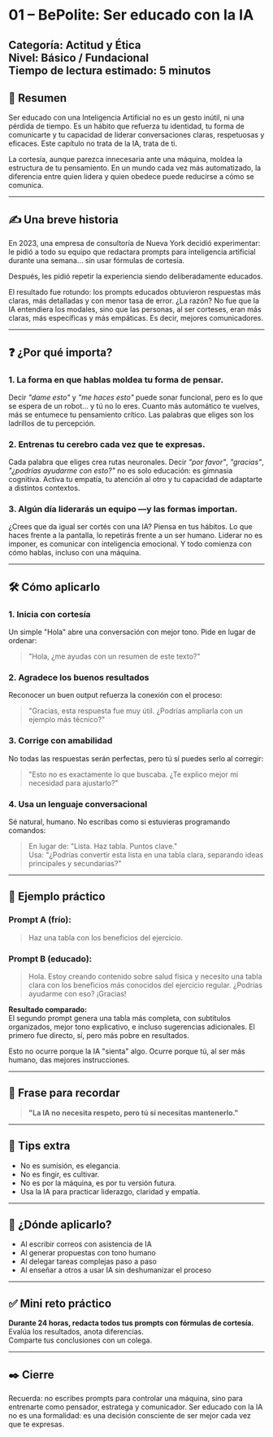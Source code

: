 # 01 – BePolite: Ser educado con la IA


**Categoría:** Actitud y Ética  
**Nivel:** Básico / Fundacional  
**Tiempo de lectura estimado:** 5 minutos  
---

## 🧠 Resumen

Ser educado con una Inteligencia Artificial no es un gesto inútil, ni una pérdida de tiempo. Es un hábito que refuerza tu identidad, tu forma de comunicarte y tu capacidad de liderar conversaciones claras, respetuosas y eficaces. Este capítulo no trata de la IA, trata de ti.

La cortesía, aunque parezca innecesaria ante una máquina, moldea la estructura de tu pensamiento. En un mundo cada vez más automatizado, la diferencia entre quien lidera y quien obedece puede reducirse a cómo se comunica.

---

## ✍️ Una breve historia

En 2023, una empresa de consultoría de Nueva York decidió experimentar: le pidió a todo su equipo que redactara prompts para inteligencia artificial durante una semana... sin usar fórmulas de cortesía.

Después, les pidió repetir la experiencia siendo deliberadamente educados.

El resultado fue rotundo: los prompts educados obtuvieron respuestas más claras, más detalladas y con menor tasa de error. ¿La razón? No fue que la IA entendiera los modales, sino que las personas, al ser corteses, eran más claras, más específicas y más empáticas. Es decir, mejores comunicadores.

---

## ❓ ¿Por qué importa?

### 1. La forma en que hablas moldea tu forma de pensar.

Decir *"dame esto"* y *"me haces esto"* puede sonar funcional, pero es lo que se espera de un robot… y tú no lo eres. Cuanto más automático te vuelves, más se entumece tu pensamiento crítico. Las palabras que eliges son los ladrillos de tu percepción.

### 2. Entrenas tu cerebro cada vez que te expresas.

Cada palabra que eliges crea rutas neuronales. Decir *"por favor"*, *"gracias"*, *"¿podrías ayudarme con esto?"* no es solo educación: es gimnasia cognitiva. Activa tu empatía, tu atención al otro y tu capacidad de adaptarte a distintos contextos.

### 3. Algún día liderarás un equipo —y las formas importan.

¿Crees que da igual ser cortés con una IA? Piensa en tus hábitos. Lo que haces frente a la pantalla, lo repetirás frente a un ser humano. Liderar no es imponer, es comunicar con inteligencia emocional. Y todo comienza con cómo hablas, incluso con una máquina.

---

## 🛠️ Cómo aplicarlo

### 1. Inicia con cortesía

Un simple "Hola" abre una conversación con mejor tono. Pide en lugar de ordenar:

> "Hola, ¿me ayudas con un resumen de este texto?"

### 2. Agradece los buenos resultados

Reconocer un buen output refuerza la conexión con el proceso:

> "Gracias, esta respuesta fue muy útil. ¿Podrías ampliarla con un ejemplo más técnico?"

### 3. Corrige con amabilidad

No todas las respuestas serán perfectas, pero tú sí puedes serlo al corregir:

> "Esto no es exactamente lo que buscaba. ¿Te explico mejor mi necesidad para ajustarlo?"

### 4. Usa un lenguaje conversacional

Sé natural, humano. No escribas como si estuvieras programando comandos:

> En lugar de: "Lista. Haz tabla. Puntos clave."  
> Usa: "¿Podrías convertir esta lista en una tabla clara, separando ideas principales y secundarias?"

---

## 🧪 Ejemplo práctico

### Prompt A (frío):  
> Haz una tabla con los beneficios del ejercicio.

### Prompt B (educado):  
> Hola. Estoy creando contenido sobre salud física y necesito una tabla clara con los beneficios más conocidos del ejercicio regular. ¿Podrías ayudarme con eso? ¡Gracias!

**Resultado comparado:**  
El segundo prompt genera una tabla más completa, con subtítulos organizados, mejor tono explicativo, e incluso sugerencias adicionales. El primero fue directo, sí, pero más pobre en resultados.

Esto no ocurre porque la IA "sienta" algo. Ocurre porque tú, al ser más humano, das mejores instrucciones.

---

## 💬 Frase para recordar

> **"La IA no necesita respeto, pero tú sí necesitas mantenerlo."**

---

## 📌 Tips extra

- No es sumisión, es elegancia.  
- No es fingir, es cultivar.  
- No es por la máquina, es por tu versión futura.  
- Usa la IA para practicar liderazgo, claridad y empatía.  

---

## 📍 ¿Dónde aplicarlo?

- Al escribir correos con asistencia de IA  
- Al generar propuestas con tono humano  
- Al delegar tareas complejas paso a paso  
- Al enseñar a otros a usar IA sin deshumanizar el proceso  

---

## ✅ Mini reto práctico

**Durante 24 horas, redacta todos tus prompts con fórmulas de cortesía.**  
Evalúa los resultados, anota diferencias.  
Comparte tus conclusiones con un colega.

---

## ✒️ Cierre

Recuerda: no escribes prompts para controlar una máquina, sino para entrenarte como pensador, estratega y comunicador. Ser educado con la IA no es una formalidad: es una decisión consciente de ser mejor cada vez que te expresas.
